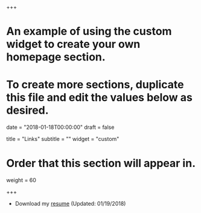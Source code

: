 +++
# An example of using the custom widget to create your own homepage section.
# To create more sections, duplicate this file and edit the values below as desired.

date = "2018-01-18T00:00:00"
draft = false

title = "Links"
subtitle = ""
widget = "custom"

# Order that this section will appear in.
weight = 60

+++

- Download my [resume](pdf/fcastro-resume-01192018.pdf) (Updated: 01/19/2018)
